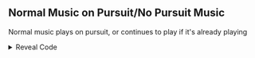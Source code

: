 ## Normal Music on Pursuit/No Pursuit Music

Normal music plays on pursuit, or continues to play if it's already playing

<details>
<summary>Reveal Code</summary>

```powerpc
043B4BA8 4800005C
```
</details>